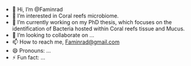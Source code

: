 - 👋 Hi, I’m @Faminrad
- 👀 I’m interested in Coral reefs microbiome.
- 🌱 I’m currently working on my PhD thesis, which focuses on the identification of Bacteria hosted within Coral reefs tissue and Mucus.
- 💞️ I’m looking to collaborate on ...
- 📫 How to reach me, Faminrad@gmail.com
- 😄 Pronouns: ...
- ⚡ Fun fact: ...

<!---
Faminrad/Faminrad is a ✨ special ✨ repository because its `README.md` (this file) appears on your GitHub profile.
You can click the Preview link to take a look at your changes.
--->
